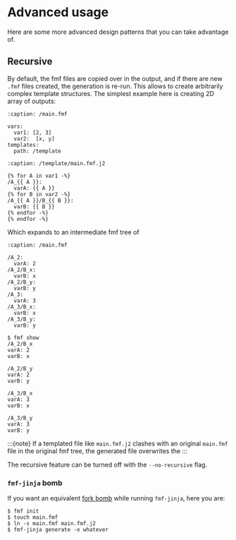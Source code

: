 # Advanced usage

Here are some more advanced design patterns that you can take advantage of.

## Recursive

By default, the fmf files are copied over in the output, and if there are new `.fmf`
files created, the generation is re-run. This allows to create arbitrarily complex
template structures. The simplest example here is creating 2D array of outputs:

```{code-block} yaml
:caption: /main.fmf

vars:
  var1: [2, 3]
  var2:  [x, y]
templates:
  path: /template
```
```{code-block} jinja
:caption: /template/main.fmf.j2

{% for A in var1 -%}
/A_{{ A }}:
  varA: {{ A }}
{% for B in var2 -%}
/A_{{ A }}/B_{{ B }}:
  varB: {{ B }}
{% endfor -%}
{% endfor -%}
```
Which expands to an intermediate fmf tree of
```{code-block} yaml
:caption: /main.fmf

/A_2:
  varA: 2
/A_2/B_x:
  varB: x
/A_2/B_y:
  varB: y
/A_3:
  varA: 3
/A_3/B_x:
  varB: x
/A_3/B_y:
  varB: y
```
```console
$ fmf show
/A_2/B_x
varA: 2
varB: x

/A_2/B_y
varA: 2
varB: y

/A_3/B_x
varA: 3
varB: x

/A_3/B_y
varA: 3
varB: y
```

:::{note}
If a templated file like `main.fmf.j2` clashes with an original `main.fmf` file in the
original fmf tree, the generated file overwrites the
:::

The recursive feature can be turned off with the `--no-recursive` flag.

### `fmf-jinja` bomb

If you want an equivalent [fork bomb] while running `fmf-jinja`, here you are:
```console
$ fmf init
$ touch main.fmf
$ ln -s main.fmf main.fmf.j2
$ fmf-jinja generate -o whatever
```

[fork bomb]: https://en.wikipedia.org/wiki/Fork_bomb
